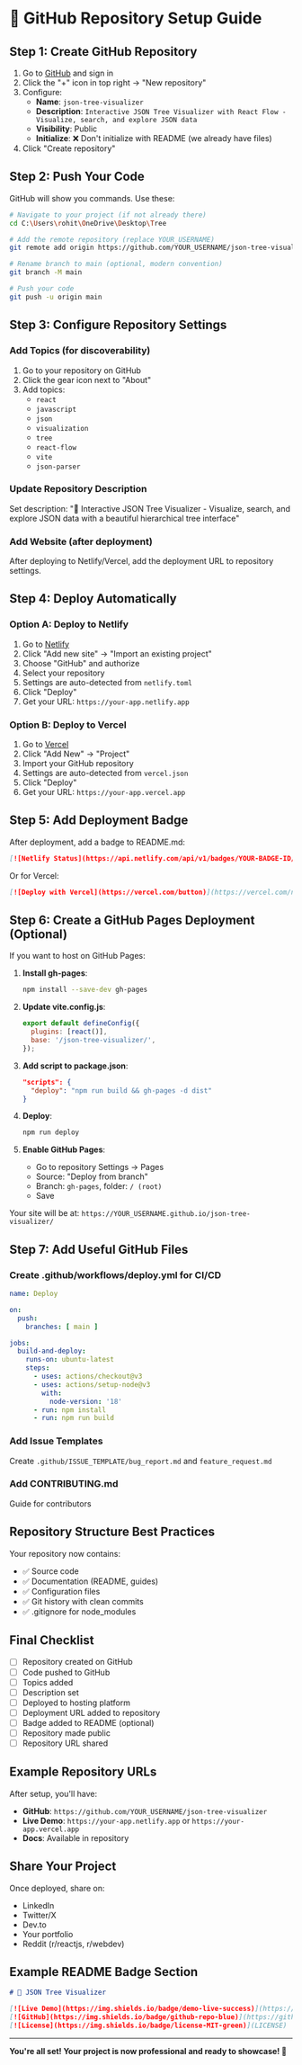 # 🐙 GitHub Repository Setup Guide

## Step 1: Create GitHub Repository

1. Go to [GitHub](https://github.com) and sign in
2. Click the "+" icon in top right → "New repository"
3. Configure:
   - **Name**: `json-tree-visualizer`
   - **Description**: `Interactive JSON Tree Visualizer with React Flow - Visualize, search, and explore JSON data`
   - **Visibility**: Public
   - **Initialize**: ❌ Don't initialize with README (we already have files)
4. Click "Create repository"

## Step 2: Push Your Code

GitHub will show you commands. Use these:

```bash
# Navigate to your project (if not already there)
cd C:\Users\rohit\OneDrive\Desktop\Tree

# Add the remote repository (replace YOUR_USERNAME)
git remote add origin https://github.com/YOUR_USERNAME/json-tree-visualizer.git

# Rename branch to main (optional, modern convention)
git branch -M main

# Push your code
git push -u origin main
```

## Step 3: Configure Repository Settings

### Add Topics (for discoverability)
1. Go to your repository on GitHub
2. Click the gear icon next to "About"
3. Add topics:
   - `react`
   - `javascript`
   - `json`
   - `visualization`
   - `tree`
   - `react-flow`
   - `vite`
   - `json-parser`

### Update Repository Description
Set description: "🌳 Interactive JSON Tree Visualizer - Visualize, search, and explore JSON data with a beautiful hierarchical tree interface"

### Add Website (after deployment)
After deploying to Netlify/Vercel, add the deployment URL to repository settings.

## Step 4: Deploy Automatically

### Option A: Deploy to Netlify
1. Go to [Netlify](https://netlify.com)
2. Click "Add new site" → "Import an existing project"
3. Choose "GitHub" and authorize
4. Select your repository
5. Settings are auto-detected from `netlify.toml`
6. Click "Deploy"
7. Get your URL: `https://your-app.netlify.app`

### Option B: Deploy to Vercel
1. Go to [Vercel](https://vercel.com)
2. Click "Add New" → "Project"
3. Import your GitHub repository
4. Settings are auto-detected from `vercel.json`
5. Click "Deploy"
6. Get your URL: `https://your-app.vercel.app`

## Step 5: Add Deployment Badge

After deployment, add a badge to README.md:

```markdown
[![Netlify Status](https://api.netlify.com/api/v1/badges/YOUR-BADGE-ID/deploy-status)](https://app.netlify.com/sites/YOUR-SITE/deploys)
```

Or for Vercel:
```markdown
[![Deploy with Vercel](https://vercel.com/button)](https://vercel.com/new/clone?repository-url=https://github.com/YOUR_USERNAME/json-tree-visualizer)
```

## Step 6: Create a GitHub Pages Deployment (Optional)

If you want to host on GitHub Pages:

1. **Install gh-pages**:
   ```bash
   npm install --save-dev gh-pages
   ```

2. **Update vite.config.js**:
   ```javascript
   export default defineConfig({
     plugins: [react()],
     base: '/json-tree-visualizer/',
   });
   ```

3. **Add script to package.json**:
   ```json
   "scripts": {
     "deploy": "npm run build && gh-pages -d dist"
   }
   ```

4. **Deploy**:
   ```bash
   npm run deploy
   ```

5. **Enable GitHub Pages**:
   - Go to repository Settings → Pages
   - Source: "Deploy from branch"
   - Branch: `gh-pages`, folder: `/ (root)`
   - Save

Your site will be at: `https://YOUR_USERNAME.github.io/json-tree-visualizer/`

## Step 7: Add Useful GitHub Files

### Create .github/workflows/deploy.yml for CI/CD

```yaml
name: Deploy

on:
  push:
    branches: [ main ]

jobs:
  build-and-deploy:
    runs-on: ubuntu-latest
    steps:
      - uses: actions/checkout@v3
      - uses: actions/setup-node@v3
        with:
          node-version: '18'
      - run: npm install
      - run: npm run build
```

### Add Issue Templates
Create `.github/ISSUE_TEMPLATE/bug_report.md` and `feature_request.md`

### Add CONTRIBUTING.md
Guide for contributors

## Repository Structure Best Practices

Your repository now contains:
- ✅ Source code
- ✅ Documentation (README, guides)
- ✅ Configuration files
- ✅ Git history with clean commits
- ✅ .gitignore for node_modules

## Final Checklist

- [ ] Repository created on GitHub
- [ ] Code pushed to GitHub
- [ ] Topics added
- [ ] Description set
- [ ] Deployed to hosting platform
- [ ] Deployment URL added to repository
- [ ] Badge added to README (optional)
- [ ] Repository made public
- [ ] Repository URL shared

## Example Repository URLs

After setup, you'll have:
- **GitHub**: `https://github.com/YOUR_USERNAME/json-tree-visualizer`
- **Live Demo**: `https://your-app.netlify.app` or `https://your-app.vercel.app`
- **Docs**: Available in repository

## Share Your Project

Once deployed, share on:
- LinkedIn
- Twitter/X
- Dev.to
- Your portfolio
- Reddit (r/reactjs, r/webdev)

## Example README Badge Section

```markdown
# 🌳 JSON Tree Visualizer

[![Live Demo](https://img.shields.io/badge/demo-live-success)](https://your-app.netlify.app)
[![GitHub](https://img.shields.io/badge/github-repo-blue)](https://github.com/YOUR_USERNAME/json-tree-visualizer)
[![License](https://img.shields.io/badge/license-MIT-green)](LICENSE)
```

---

**You're all set! Your project is now professional and ready to showcase! 🎉**

